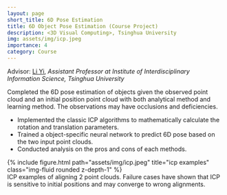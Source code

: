 ```yaml
---
layout: page
short_title: 6D Pose Estimation
title: 6D Object Pose Estimation (Course Project)
description: <3D Visual Computing>, Tsinghua University
img: assets/img/icp.jpeg
importance: 4
category: Course
---
```


Advisor: [Li Yi](https://ericyi.github.io), <i>Assistant Professor at Institute of Interdisciplinary Information Science, Tsinghua University</i>

Completed the 6D pose estimation of objects given the observed point cloud and an initial position point cloud with both analytical method and learning method. The observations may have occlusions and deficiencies. 

- Implemented the classic ICP algorithms to mathematically calculate the rotation and translation parameters.
- Trained a object-specific neural network to predict 6D pose based on the two input point clouds.
- Conducted analysis on the pros and cons of each methods.


<div class="row">
    <div class="col-sm mt-3 mt-md-0">
        {% include figure.html path="assets/img/icp.jpeg" title="icp examples" class="img-fluid rounded z-depth-1" %}
    </div>
</div>
<div class="caption">
    ICP examples of aligning 2 point clouds. Failure cases have shown that ICP is sensitive to initial positions and may converge to wrong alignments.
</div>